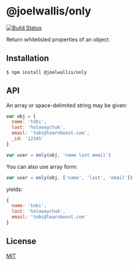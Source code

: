 # @joelwallis/only

[![Build Status](https://travis-ci.org/joelwallis/only.svg?branch=master)](https://travis-ci.org/joelwallis/only)

Return whitelisted properties of an object.

## Installation

```
$ npm install @joelwallis/only
```

## API

An array or space-delimited string may be given:

```js
var obj = {
  name: 'tobi',
  last: 'holowaychuk',
  email: 'tobi@learnboost.com',
  _id: '12345'
}

var user = only(obj, 'name last email')
```

You can also use array form:

```js
var user = only(obj, ['name', 'last', 'email'])
```

yields:

```js
{
  name: 'tobi',
  last: 'holowaychuk',
  email: 'tobi@learnboost.com'
}
```

## License

[MIT](License)
